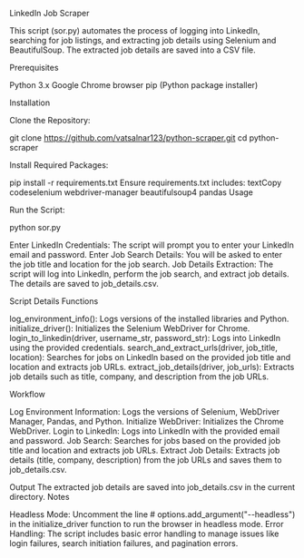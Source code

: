 LinkedIn Job Scraper

This script (sor.py) automates the process of logging into LinkedIn, searching for job listings, and extracting job details using Selenium and BeautifulSoup. The extracted job details are saved into a CSV file.

Prerequisites

Python 3.x
Google Chrome browser
pip (Python package installer)

Installation

Clone the Repository:

git clone https://github.com/vatsalnar123/python-scraper.git
cd python-scraper

Install Required Packages:

pip install -r requirements.txt
Ensure requirements.txt includes:
textCopy codeselenium
webdriver-manager
beautifulsoup4
pandas
Usage

Run the Script:

python sor.py

Enter LinkedIn Credentials: The script will prompt you to enter your LinkedIn email and password.
Enter Job Search Details: You will be asked to enter the job title and location for the job search.
Job Details Extraction: The script will log into LinkedIn, perform the job search, and extract job details. The details are saved to job_details.csv.

Script Details
Functions

log_environment_info(): Logs versions of the installed libraries and Python.
initialize_driver(): Initializes the Selenium WebDriver for Chrome.
login_to_linkedin(driver, username_str, password_str): Logs into LinkedIn using the provided credentials.
search_and_extract_urls(driver, job_title, location): Searches for jobs on LinkedIn based on the provided job title and location and extracts job URLs.
extract_job_details(driver, job_urls): Extracts job details such as title, company, and description from the job URLs.

Workflow

Log Environment Information: Logs the versions of Selenium, WebDriver Manager, Pandas, and Python.
Initialize WebDriver: Initializes the Chrome WebDriver.
Login to LinkedIn: Logs into LinkedIn with the provided email and password.
Job Search: Searches for jobs based on the provided job title and location and extracts job URLs.
Extract Job Details: Extracts job details (title, company, description) from the job URLs and saves them to job_details.csv.

Output
The extracted job details are saved into job_details.csv in the current directory.
Notes

Headless Mode: Uncomment the line # options.add_argument("--headless") in the initialize_driver function to run the browser in headless mode.
Error Handling: The script includes basic error handling to manage issues like login failures, search initiation failures, and pagination errors.
